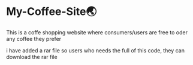# My-Coffee-Site🌏
This is  a coffe shopping website where consumers/users are free to oder any coffee they prefer

i have added a rar file so users who needs the full of this code, they can download the rar file